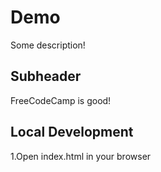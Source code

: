 # Demo
Some description!

## Subheader
FreeCodeCamp is good!

## Local Development 

1.Open index.html in your browser 